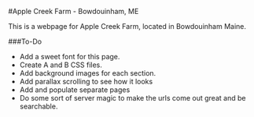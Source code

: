 #Apple Creek Farm - Bowdouinham, ME

This is a webpage for Apple Creek Farm, located in Bowdouinham Maine.  

###To-Do

* Add a sweet font for this page.
* Create A and B CSS files.
* Add background images for each section.
* Add parallax scrolling to see how it looks
* Add and populate separate pages
* Do some sort of server magic to make the urls come out great and be searchable.
